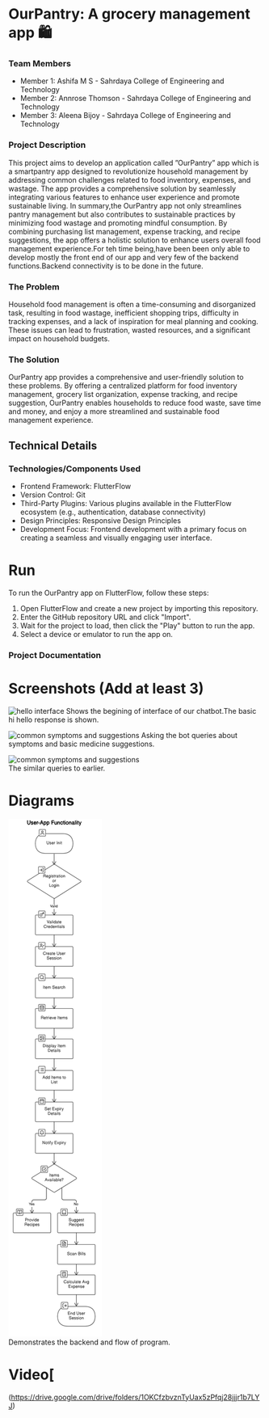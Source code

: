 # OurPantry: A grocery management app 🛍️ 

### Team Members
- Member 1: Ashifa M S   - Sahrdaya College of Engineering and Technology 
- Member 2:  Annrose Thomson   - Sahrdaya College of Engineering and Technology
- Member 3:  Aleena Bijoy   - Sahrdaya College of Engineering and Technology

### Project Description
This project aims to develop an application called ”OurPantry” app which is a smartpantry app designed to revolutionize household management by addressing common challenges related to food inventory, expenses, and wastage. The app provides a comprehensive solution by seamlessly integrating various features to enhance user experience and promote sustainable living. In summary,the OurPantry app
not only streamlines pantry management but also contributes to sustainable practices by minimizing food wastage and promoting mindful consumption. By combining purchasing list management, expense tracking, and recipe suggestions, the app offers a holistic solution to enhance users overall food management experience.For teh
time being,have been been only able to develop mostly the front end of our app and very few of the backend functions.Backend connectivity is to be done in the future.

### The Problem 
Household food management is often a time-consuming and disorganized task, resulting in food wastage, inefficient shopping trips, difficulty in tracking expenses, and a lack of inspiration for meal planning and cooking. These issues can lead to frustration, wasted resources, and a significant impact on household budgets.


### The Solution 
OurPantry app provides a comprehensive and user-friendly solution to these problems. By offering a centralized platform for food inventory management, grocery list organization, expense tracking, and recipe suggestion, OurPantry enables households to reduce food waste, save time and money, and enjoy a more streamlined and sustainable food management experience.
   
## Technical Details
### Technologies/Components Used
- Frontend Framework: FlutterFlow
- Version Control: Git
- Third-Party Plugins: Various plugins available in the FlutterFlow ecosystem (e.g., authentication, database connectivity)
- Design Principles: Responsive Design Principles
- Development Focus: Frontend development with a primary focus on creating a seamless and visually engaging user interface.


# Run
To run the OurPantry app on FlutterFlow, follow these steps:

1. Open FlutterFlow and create a new project by importing this repository.
2. Enter the GitHub repository URL and click "Import".
3. Wait for the project to load, then click the "Play" button to run the app.
4. Select a device or emulator to run the app on.

### Project Documentation

# Screenshots (Add at least 3)
![hello interface](screen1.jpeg)
Shows the begining of interface of our chatbot.The basic hi hello response is shown.

![common symptoms and suggestions](screen.jpeg)
Asking the bot queries about symptoms and basic medicine suggestions.

![common symptoms and suggestions](screen3.jpeg)
<br>The similar queries to earlier.<br>

# Diagrams
![Workflow diagram](workflow.png)
<br>Demonstrates the backend and flow of program.<br>

# Video[
(https://drive.google.com/drive/folders/1OKCfzbvznTyUax5zPfqj28jjjr1b7LYJ)
